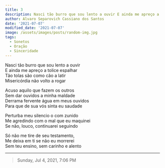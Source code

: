 ```yaml
---
title: 3
description: Nasci tão burro que sou lento a ouvir E ainda me apreço a tolice espalhar  
author: Alvaro Separovich Cassiano dos Santos
date: '2021-07-07'
modified_date: '2021-07-07'
image: /assets/images/posts/random-img.jpg
tags:
  - Sonetos
  - Oração
  - Sinceridade
---    
```

Nasci tão burro que sou lento a ouvir     
E ainda me apreço a tolice espalhar     
Tão tolas são como cão a latir     
Misericórdia não volto a rogar     
     
Acuso aquilo que fazem os outros     
Sem dar ouvidos a minha maldade     
Derrama fervente água em meus ouvidos     
Para que de sua vós sinta eu saudade     
     
Perturba meu silencio o com zunido     
Me agredindo com o mal que eu maquinei     
Se não, louco, continuarei seguindo     
     
Só não me tire de seu testamento,     
Me deixa em ti se não eu morrerei     
Sem teu ensino, sem carinho e alento     

______

> Sunday, Jul 4, 2021, 7:06 PM